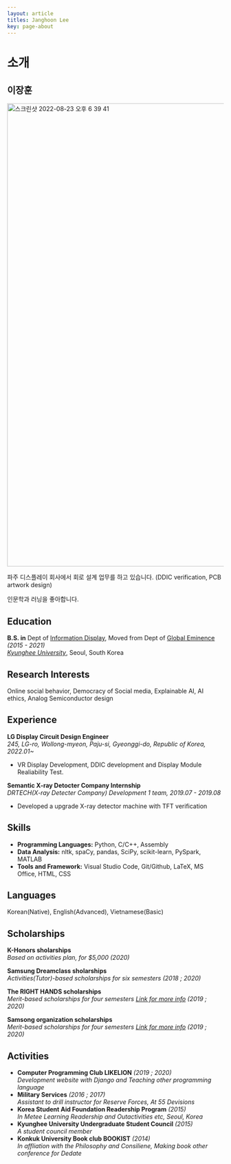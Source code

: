 ```yaml
---
layout: article
titles: Janghoon Lee
key: page-about
---
```

# 소개

## 이장훈
<img width="1074" alt="스크린샷 2022-08-23 오후 6 39 41" src="https://user-images.githubusercontent.com/50545088/186130951-73b9f8c7-76d9-4aa2-bc39-67dd2ed65fe4.png">

파주 디스플레이 회사에서 회로 설계 업무를 하고 있습니다. (DDIC verification, PCB artwork design) <br>

인문학과 러닝을 좋아합니다. 

## Education
**B.S. in** Dept of [Information Display](https://display.khu.ac.kr/display/user/contents/view.do?menuNo=3500007), Moved from Dept of [Global Eminence](http://globaleminence.khu.ac.kr/) _(2015 - 2021)_ <br/>
[*Kyunghee University*](https://www.khu.ac.kr/eng/main/index.do), Seoul, South Korea


## Research Interests
Online social behavior, Democracy of Social media, Explainable AI, AI ethics, Analog Semiconductor design


## Experience
**LG Display Circuit Design Engineer** <br/>
*245, LG-ro, Wollong-myeon, Paju-si, Gyeonggi-do, Republic of Korea, 2022.01~*
  - VR Display Development, DDIC development and Display Module Realiability Test. 

**Semantic X-ray Detocter Company Internship** <br/>
*DRTECH(X-ray Detecter Company) Development 1 team, 2019.07 - 2019.08*
  - Developed a upgrade X-ray detector machine with TFT verification
 
## Skills

- **Programming Languages:** Python, C/C++, Assembly
- **Data Analysis:** nltk, spaCy, pandas, SciPy, scikit-learn, PySpark, MATLAB
- **Tools and Framework:** Visual Studio Code, Git/Github, LaTeX, MS Office, HTML, CSS

## Languages

Korean(Native), English(Advanced), Vietnamese(Basic)


## Scholarships
**K-Honors sholarships**<br/>
_Based on activities plan, for $5,000 (2020)_

**Samsung Dreamclass sholarships**<br/>
_Activities(Tutor)-based scholarships for six semesters (2018 ; 2020)_

**The RIGHT HANDS scholarships**<br/>
_Merit-based scholarships for four semesters [Link for more info](http://www.therighthands.or.kr/) (2019 ; 2020)_

**Samsong organization scholarships**<br/>
_Merit-based scholarships for four semesters [Link for more info](http://www.samsong.org/info2.htm) (2019 ; 2020)_

## Activities

- **Computer Programming Club LIKELION** _(2019 ; 2020)_ <br/>
    _Development website with Django and Teaching other programming language_
- **Military Services** _(2016 ; 2017)_ <br/>
    _Assistant to drill instructor for Reserve Forces, At 55 Devisions_
- **Korea Student Aid Foundation Readership Program** _(2015)_ <br/>
    _In Metee Learning Readership and Outactivities etc, Seoul, Korea_
- **Kyunghee University Undergraduate Student Council** _(2015)_ <br/>
    _A student council member_
- **Konkuk University Book club BOOKIST** _(2014)_ <br/>
    _In affliation with the Philosophy and Consiliene, Making book other conference for Dedate_
